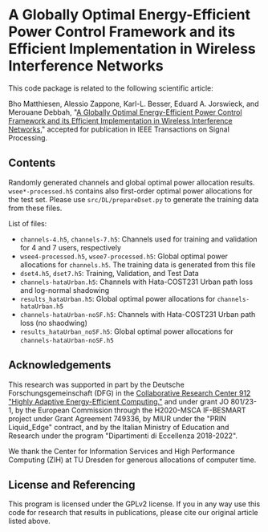 A Globally Optimal Energy-Efficient Power Control Framework and its Efficient Implementation in Wireless Interference Networks
==================

This code package is related to the following scientific article:

Bho Matthiesen, Alessio Zappone, Karl-L. Besser, Eduard A. Jorswieck, and Merouane Debbah, "[A Globally Optimal Energy-Efficient Power Control Framework and its Efficient Implementation in Wireless Interference Networks](https://arxiv.org/abs/1812.06920)," accepted for publication in IEEE Transactions on Signal Processing.

## Contents

Randomly generated channels and global optimal power allocation results. `wsee*-processed.h5` contains also first-order optimal power allocations for the test set. Please use `src/DL/prepareDset.py` to generate the training data from these files.

List of files:

* `channels-4.h5`, `channels-7.h5`: Channels used for training and validation for 4 and 7 users, respectively
* `wsee4-processed.h5`, `wsee7-processed.h5`: Global optimal power allocations for `channels.h5`. The training data is generated from this file
* `dset4.h5`, `dset7.h5`: Training, Validation, and Test Data
* `channels-hataUrban.h5`: Channels with Hata-COST231 Urban path loss and log-normal shadowing
* `results_hataUrban.h5`: Global optimal power allocations for `channels-hataUrban.h5`
* `channels-hataUrban-noSF.h5`: Channels with Hata-COST231 Urban path loss (no shaodwing)
* `results_hataUrban_noSF.h5`: Global optimal power allocations for `channels-hataUrban-noSF.h5`


## Acknowledgements

This research was supported in part by the Deutsche Forschungsgemeinschaft (DFG) in the [Collaborative Research Center 912 "Highly Adaptive Energy-Efficient Computing."](https://tu-dresden.de/ing/forschung/sfb912) and under grant JO 801/23-1, by the European Commission through the H2020-MSCA IF-BESMART project under Grant Agreement 749336, by MIUR under the "PRIN Liquid_Edge" contract, and by the Italian Ministry of Education and Research under the program "Dipartimenti di Eccellenza 2018-2022".

We thank the Center for Information Services and High Performance Computing (ZIH) at TU Dresden for generous allocations of computer time.


## License and Referencing

This program is licensed under the GPLv2 license. If you in any way use this code for research that results in publications, please cite our original article listed above.

